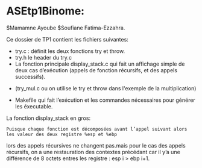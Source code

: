 # ASEtp1Binome:
 $Mamamne Ayoube
 $Soufiane Fatima-Ezzahra.

Ce dossier de TP1 contient les fichiers suivantes: 
* try.c : définit les deux fonctions try et throw.
* try.h le header du try.c
* La fonction principale display_stack.c qui fait un affichage simple de deux cas d’exécution (appels de fonction récursifs, et des appels successifs).
-	(try_mul.c ou on utilise le try et throw dans l'exemple de la multiplication)
* Makefile qui fait l’exécution et les commandes nécessaires pour générer  les éxecutable.


La fonction display_stack en gros:
	
	Puisque chaque fonction est décomposées avant l’appel suivant alors les valeur des deux registre %esp et %ebp 
  lors des appels récursives ne changent pas.mais pour le cas des appels récursifs, on a une restauration des contextes
  précédant car il y’a une différence de 8 octets entres les registre : esp i > ebp i+1.
